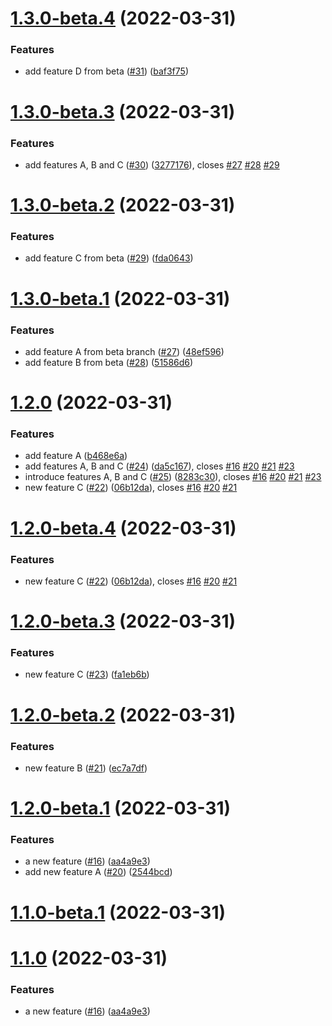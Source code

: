 # [1.3.0-beta.4](https://github.com/grof/hello-cli/compare/v1.3.0-beta.3...v1.3.0-beta.4) (2022-03-31)


### Features

* add feature D from beta ([#31](https://github.com/grof/hello-cli/issues/31)) ([baf3f75](https://github.com/grof/hello-cli/commit/baf3f7596a761f9d3bac06909fd083d08e0b0f62))

# [1.3.0-beta.3](https://github.com/grof/hello-cli/compare/v1.3.0-beta.2...v1.3.0-beta.3) (2022-03-31)


### Features

* add features A, B and C ([#30](https://github.com/grof/hello-cli/issues/30)) ([3277176](https://github.com/grof/hello-cli/commit/32771760ddc386a7619cfd283957c3747b356ebb)), closes [#27](https://github.com/grof/hello-cli/issues/27) [#28](https://github.com/grof/hello-cli/issues/28) [#29](https://github.com/grof/hello-cli/issues/29)

# [1.3.0-beta.2](https://github.com/grof/hello-cli/compare/v1.3.0-beta.1...v1.3.0-beta.2) (2022-03-31)


### Features

* add feature C from beta ([#29](https://github.com/grof/hello-cli/issues/29)) ([fda0643](https://github.com/grof/hello-cli/commit/fda06436539bb0a5c7d29da207d9aa945c22ea21))

# [1.3.0-beta.1](https://github.com/grof/hello-cli/compare/v1.2.0...v1.3.0-beta.1) (2022-03-31)


### Features

* add feature A from beta branch ([#27](https://github.com/grof/hello-cli/issues/27)) ([48ef596](https://github.com/grof/hello-cli/commit/48ef59688401bee5b1a36c4d39d2c6372ccf97cd))
* add feature B from beta ([#28](https://github.com/grof/hello-cli/issues/28)) ([51586d6](https://github.com/grof/hello-cli/commit/51586d620993f003aaf67029b3355c44a0aef378))

# [1.2.0](https://github.com/grof/hello-cli/compare/v1.1.0...v1.2.0) (2022-03-31)


### Features

* add feature A ([b468e6a](https://github.com/grof/hello-cli/commit/b468e6a8aa5ce59bea177cbb85359babe3a67e51))
* add features A, B and C ([#24](https://github.com/grof/hello-cli/issues/24)) ([da5c167](https://github.com/grof/hello-cli/commit/da5c167aadd10f43c5d072a48fbe325954d2df3d)), closes [#16](https://github.com/grof/hello-cli/issues/16) [#20](https://github.com/grof/hello-cli/issues/20) [#21](https://github.com/grof/hello-cli/issues/21) [#23](https://github.com/grof/hello-cli/issues/23)
* introduce features A, B and C ([#25](https://github.com/grof/hello-cli/issues/25)) ([8283c30](https://github.com/grof/hello-cli/commit/8283c303d36fe4c53b4e82f54037bf82135f0171)), closes [#16](https://github.com/grof/hello-cli/issues/16) [#20](https://github.com/grof/hello-cli/issues/20) [#21](https://github.com/grof/hello-cli/issues/21) [#23](https://github.com/grof/hello-cli/issues/23)
* new feature C ([#22](https://github.com/grof/hello-cli/issues/22)) ([06b12da](https://github.com/grof/hello-cli/commit/06b12da707b65e364a876fd07bdf97b46f9a8cd4)), closes [#16](https://github.com/grof/hello-cli/issues/16) [#20](https://github.com/grof/hello-cli/issues/20) [#21](https://github.com/grof/hello-cli/issues/21)

# [1.2.0-beta.4](https://github.com/grof/hello-cli/compare/v1.2.0-beta.3...v1.2.0-beta.4) (2022-03-31)


### Features

* new feature C ([#22](https://github.com/grof/hello-cli/issues/22)) ([06b12da](https://github.com/grof/hello-cli/commit/06b12da707b65e364a876fd07bdf97b46f9a8cd4)), closes [#16](https://github.com/grof/hello-cli/issues/16) [#20](https://github.com/grof/hello-cli/issues/20) [#21](https://github.com/grof/hello-cli/issues/21)

# [1.2.0-beta.3](https://github.com/grof/hello-cli/compare/v1.2.0-beta.2...v1.2.0-beta.3) (2022-03-31)


### Features

* new feature C ([#23](https://github.com/grof/hello-cli/issues/23)) ([fa1eb6b](https://github.com/grof/hello-cli/commit/fa1eb6b207ce9b4ae591153d6e5fbe52bf82ff39))

# [1.2.0-beta.2](https://github.com/grof/hello-cli/compare/v1.2.0-beta.1...v1.2.0-beta.2) (2022-03-31)


### Features

* new feature B ([#21](https://github.com/grof/hello-cli/issues/21)) ([ec7a7df](https://github.com/grof/hello-cli/commit/ec7a7dfc4d4bcd911e32fc1dc88679aca42ce6bd))

# [1.2.0-beta.1](https://github.com/grof/hello-cli/compare/v1.1.0...v1.2.0-beta.1) (2022-03-31)


### Features

* a new feature ([#16](https://github.com/grof/hello-cli/issues/16)) ([aa4a9e3](https://github.com/grof/hello-cli/commit/aa4a9e3f9c6ffb32f0088dab70d2ed290726135d))
* add new feature A ([#20](https://github.com/grof/hello-cli/issues/20)) ([2544bcd](https://github.com/grof/hello-cli/commit/2544bcd821c252d5326bc605349ed18df332440d))

# [1.1.0-beta.1](https://github.com/grof/hello-cli/compare/v1.0.0...v1.1.0-beta.1) (2022-03-31)


# [1.1.0](https://github.com/grof/hello-cli/compare/v1.0.0...v1.1.0) (2022-03-31)

### Features

* a new feature ([#16](https://github.com/grof/hello-cli/issues/16)) ([aa4a9e3](https://github.com/grof/hello-cli/commit/aa4a9e3f9c6ffb32f0088dab70d2ed290726135d))
